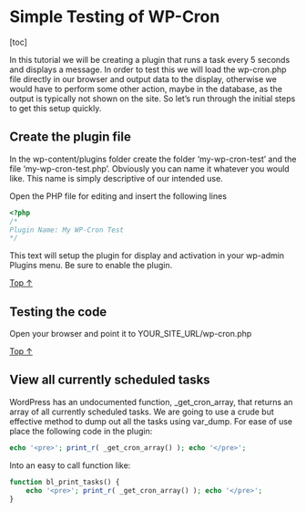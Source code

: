 # Simple Testing of WP-Cron

[toc]


In this tutorial we will be creating a plugin that runs a task every 5 seconds and displays a message. In order to test this we will load the wp-cron.php file directly in our browser and output data to the display, otherwise we would have to perform some other action, maybe in the database, as the output is typically not shown on the site. So let’s run through the initial steps to get this setup quickly.

## Create the plugin file 

In the wp-content/plugins folder create the folder ‘my-wp-cron-test’ and the file ‘my-wp-cron-test.php’. Obviously you can name it whatever you would like. This name is simply descriptive of our intended use.

Open the PHP file for editing and insert the following lines

```php
<?php
/*
Plugin Name: My WP-Cron Test
*/
```

This text will setup the plugin for display and activation in your wp-admin Plugins menu. Be sure to enable the plugin.

[Top ↑](https://developer.wordpress.org/plugins/cron/simple-testing/#top)

## Testing the code 

Open your browser and point it to YOUR_SITE_URL/wp-cron.php

[Top ↑](https://developer.wordpress.org/plugins/cron/simple-testing/#top)

## View all currently scheduled tasks 

WordPress has an undocumented function, _get_cron_array, that returns an array of all currently scheduled tasks. We are going to use a crude but effective method to dump out all the tasks using var_dump. For ease of use place the following code in the plugin:

```php
echo '<pre>'; print_r( _get_cron_array() ); echo '</pre>';
```

Into an easy to call function like:

```php
function bl_print_tasks() {
    echo '<pre>'; print_r( _get_cron_array() ); echo '</pre>';
}
```